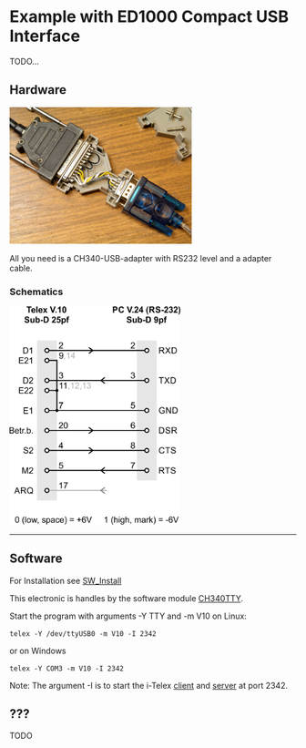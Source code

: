 # Example with ED1000 Compact USB Interface
TODO...

## Hardware

<img src="img/V.10.JPG" width="320px">

All you need is a CH340-USB-adapter with RS232 level and a adapter cable.

### Schematics

<img src="img/V10Adapter.png" width="300px">

---

## Software

For Installation see [SW_Install](SW_Install.md)

This electronic is handles by the software module [CH340TTY](SW_DevCH340TTY.md).

Start the program with arguments -Y TTY and -m V10 on Linux:
    
    telex -Y /dev/ttyUSB0 -m V10 -I 2342

or on Windows
    
    telex -Y COM3 -m V10 -I 2342

Note: The argument -I is to start the i-Telex [client](SW_DevITelexClient.md) and [server](SW_DevITelexSrv.md) at port 2342.

## ???

TODO